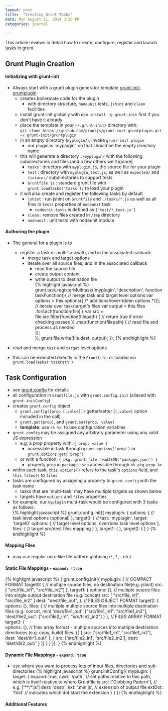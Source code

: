```yaml
---
layout: post
title:  "Creating Grunt Tasks"
date: Mon August 11, 2014 3:36 PM
categories: journal

---
```


This article reviews in detail how to create, configure, register and launch tasks in grunt.

## Grunt Plugin Creation

#### Initializing with grunt-init
* Always start with a grunt plugin generator template [grunt-init-gruntplugin](https://github.com/gruntjs/grunt-init-gruntplugin)
	* creates boilerplate code for the plugin
	    * with directory structure, `nodeunit` tests, `jshint` and `clean` facilities
	* install grunt-init globally with `npm install -g grunt-init` first if you don't have it already
	* place the template in your `~/.grunt-init/` directory with: <BR> `git clone https://github.com/gruntjs/grunt-init-gruntplugin.git ~/.grunt-init/gruntplugin
`
	* in an empty directory (`myplugin/`), invoke `grunt-init plugin` 
	    * our plugin is 'myplugin', so that should be the empty directory name
	* this will generate a directory `./myplugin/` with the following subdirectories and files (and a few others we'll ignore)
		* `tasks` : directory with `myplugin.js`, the source file for your plugin
		* `test` : directory with `myplugin_test.js`, as well as `expected/` and `fixtures/` subdirectories to support tests
		* `Gruntfile.js` : standard grunt file with `grunt.loadTasks('tasks');` to load your plugin
	* it will also create and register the following tasks by default
		* `jshint`   : run jshint on `Gruntfile` and `./tasks/*.js` as well as all files in `tests` properties of `nodeunit` task
			* `nodeunit.tests` is defined as `['test/*_test.js']`
		* `clean`    : remove files created in `/tmp` directory
		* `nodeunit` : unit tests with nodeunit module

#### Authoring the plugin

* The general for a plugin is to
    * register a task or multi-taskwith, and in the associated callback
        * merge task and target options
        * iterate over all source files, and in the associated callback
          * read the source file
          * create output content
          * write output to destination file   
{% highlight javascript %} 
grunt.task.registerMultitask('myplugin', 'description', function taskFunction(){
  // merge task and target level options
  var options = this.options({ /* additional/overridden options */});
  // iterate over task/target's files
  var output = this.files
    .forEach(function(file) {
      var src = file.src.filter(function(filepath) {
      // return true if error checking passes
     })
     .map(function(filepath) {
       // read file and process as needed  
     });     
  });
  grunt.file.write(file.dest, output);
});
{% endhighlight %}    
   
* read and merge `task` and `target` level options
* this can be executed directly in the `Gruntfile`, or loaded via `grunt.loadTasks('taskPath')`
    		
## Task Configuration

   * see [grunt.config](http://gruntjs.com/api/grunt.config) for details
   * all configuration in `Gruntfile.js` with `grunt.config.init` (aliased with `grunt.initConfig`)
   * creates `grunt.config` object
       * `grunt.config([prop [,value]])` getter/setter (`[,value]` option included in the call)
       * `grunt.get(prop)`, and `grunt.set(prop, value)`
       * **template**: use `<% %>`, to use configuration variables
   * `grunt.config` may be assigned any arbitrary parameter using any valid JS expression
       * e.g. a prop property with: `{ prop: value }`
           * accessible in task through `grunt.options('prop')` or `grunt.options.get('prop')`
       * or with a function: `{ pkg: grunt.file.readJSON('package.json') }`
           * property `prop` in `package.json` accessible through `<% pkg.prop %>`
   * within each task, `this.options()` refers to the task's `options` field, and `this.files()` to `files`
   * tasks are configured by assigning a property to `grunt.config` with the task name <BR>
       * tasks that are 'multi-task' may have multiple targets as shown below
       * targets have `options` and `files` properties
   * for example, our `myplugin` multi-task would be configured with 3 tasks as follows: <BR>
{% highlight javascript %}
grunt.config.init({
  myplugin: {
    options: {
      // task level options (optional)
    },
    target0: {
    // tast: 'myplugin', target: 'target0'
      options: {
        // target level options, overrides task level options
      },
      files: {
        // target src/dest files mapping
      }
	},
    target1: {
    },
    target2: {
    }
}
{% endhighlight %}


#### Mapping Files
* may use regular unix-like file pattern globbing (`*,?,.` etc) 
 
#### Static File Mappings - `expand: !true`
	
{% highlight javascript %}
{
  grunt.config.init({
    myplugin: {
      // COMPACT FORMAT
      target0: {
      	// multiple source files, no destination file(e.g. jshint)
      	src: [ "src/file_in1", "src/file_in2"]
      },
      target1: {
        options: {},
        // multiple source files into single output destination file (e.g. concat)
        src: [ "src/file_in1", "src/file_in2" ] 
        dest: "dest/file_out",
      }, 
     // FILES OBJECT FORMAT
     target2: {
        options: {},
        files: {
        // multiple multiple source files into multiple destination files (e.g. concat, min)
        'dest/file1_out': ["src/file1_in1", "src/file1_in2"], 
        'dest/file2_out': ["src/file2_in1", "src/file2_in2"]
        }
      },
     // FILES ARRAY FORMAT
     target3: {        
        options: {},
        // files array format - multiple sources into multiple destination directories (e.g. copy, build)
        files: {[
          { 
            src: ['src/file1_in1', 'src/file1_in2'],
            dest: 'dest/dir1_out/'
          },
          { 
            src: ['src/file2_in1', 'src/file2_in2'],
            dest: 'dest/dir2_out/'
          }
        ]}
      }
    }
  });
}
{% endhighlight %}

#### Dynamic File Mappings - `expand: true`
* use where you want to process lots of input files, directories and sub-directories 
{% highlight javascript %}
  grunt.initConfig({
    myplugin: {
     target: {
       expand: true,
       cwd: '/path', // set paths relative to this path, which is itself relative to where Gruntfile is
       src: ['Globbing Pattern'], // e.g. ['**/*.js']
       dest: 'dest/',
       ext: '.min.js', // extension of output file
       extDot: 'first' // indicates which dot start the extension
     }
   }
 })
{% endhighlight %} 	

#### Additional Features
